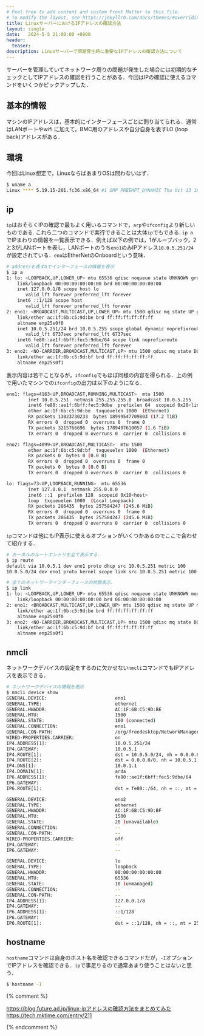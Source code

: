 ```yaml
---
# Feel free to add content and custom Front Matter to this file.
# To modify the layout, see https://jekyllrb.com/docs/themes/#overriding-theme-defaults
title: LinuxサーバーにおけるIPアドレスの確認方法
layout: single
date:   2024-5-5 21:00:00 +0900
header:
  teaser: 
description: Linuxサーバーで問題発生時に重要なIPアドレスの確認方法について
---
```


サーバーを管理していてネットワーク周りの問題が発生した場合には初期的なチェックとしてIPアドレスの確認を行うことがある．今回はIPの確認に使えるコマンドをいくつかピックアップした．


## 基本的情報

マシンのIPアドレスは，基本的にインターフェースごとに割り当てられる．通常はLANポートやwifi
に加えて，BMC用のアドレスや自分自身を表すLO (loop back)アドレスがある．

## 環境

今回はLinux想定で，LinuxならばあまりOSは問わないはず．

```bash
$ uname a
Linux **** 5.19.15-201.fc36.x86_64 #1 SMP PREEMPT_DYNAMIC Thu Oct 13 18:58:38 UTC 2022 x86_64 x86_64 x86_64 GNU/Linux
```


## ip

`ip`はおそらくIPの確認で最もよく用いるコマンドで，`arp`や`ifconfig`より新しいものである. これら二つのコマンドで実行できることは大体`ip`でもできる. `ip a`でIPまわりの情報を一覧表示できる．例えば以下の例では，1がループバック，2と3がLANポートを表し，LANポートのうち`eno1`のみIPアドレス`10.0.5.251/24`が設定されている．`eno`はEtherNetのOnboardという意味．

```bash
# addressを表すaでインターフェースの情報を表示
$ ip a
1: lo: <LOOPBACK,UP,LOWER_UP> mtu 65536 qdisc noqueue state UNKNOWN group default qlen 1000
    link/loopback 00:00:00:00:00:00 brd 00:00:00:00:00:00
    inet 127.0.0.1/8 scope host lo
       valid_lft forever preferred_lft forever
    inet6 ::1/128 scope host
       valid_lft forever preferred_lft forever
2: eno1: <BROADCAST,MULTICAST,UP,LOWER_UP> mtu 1500 qdisc mq state UP group default qlen 1000
    link/ether ac:1f:6b:c5:9d:be brd ff:ff:ff:ff:ff:ff
    altname enp25s0f0
    inet 10.0.5.251/24 brd 10.0.5.255 scope global dynamic noprefixroute eno1
       valid_lft 6737sec preferred_lft 6737sec
    inet6 fe80::ae1f:6bff:fec5:9dbe/64 scope link noprefixroute
       valid_lft forever preferred_lft forever
3: eno2: <NO-CARRIER,BROADCAST,MULTICAST,UP> mtu 1500 qdisc mq state DOWN group default qlen 1000
    link/ether ac:1f:6b:c5:9d:bf brd ff:ff:ff:ff:ff:ff
    altname enp25s0f1
```

表示内容は若干ことなるが，`ifconfig`でもほぼ同様の内容を得られる．上の例で用いたマシンでの`ifconfig`の出力は以下のようになる．

```bash
eno1: flags=4163<UP,BROADCAST,RUNNING,MULTICAST>  mtu 1500
        inet 10.0.5.251  netmask 255.255.255.0  broadcast 10.0.5.255
        inet6 fe80::ae1f:6bff:fec5:9dbe  prefixlen 64  scopeid 0x20<link>
        ether ac:1f:6b:c5:9d:be  txqueuelen 1000  (Ethernet)
        RX packets 13023730233  bytes 18999547709803 (17.2 TiB)
        RX errors 0  dropped 0  overruns 0  frame 0
        TX packets 3215766696  bytes 1789407610057 (1.6 TiB)
        TX errors 0  dropped 0 overruns 0  carrier 0  collisions 0

eno2: flags=4099<UP,BROADCAST,MULTICAST>  mtu 1500
        ether ac:1f:6b:c5:9d:bf  txqueuelen 1000  (Ethernet)
        RX packets 0  bytes 0 (0.0 B)
        RX errors 0  dropped 0  overruns 0  frame 0
        TX packets 0  bytes 0 (0.0 B)
        TX errors 0  dropped 0 overruns 0  carrier 0  collisions 0

lo: flags=73<UP,LOOPBACK,RUNNING>  mtu 65536
        inet 127.0.0.1  netmask 255.0.0.0
        inet6 ::1  prefixlen 128  scopeid 0x10<host>
        loop  txqueuelen 1000  (Local Loopback)
        RX packets 286435  bytes 257584247 (245.6 MiB)
        RX errors 0  dropped 0  overruns 0  frame 0
        TX packets 286435  bytes 257584247 (245.6 MiB)
        TX errors 0  dropped 0 overruns 0  carrier 0  collisions 0
```

`ip`コマンドは他にもIP表示に使えるオプションがいくつかあるのでここで合わせて紹介する．

```bash
# カーネルのルートエントリを全て表示する．
$ ip route
default via 10.0.5.1 dev eno1 proto dhcp src 10.0.5.251 metric 100
10.0.5.0/24 dev eno1 proto kernel scope link src 10.0.5.251 metric 100

# 全てのネットワークインターフェースの状態表示．
$ ip link
1: lo: <LOOPBACK,UP,LOWER_UP> mtu 65536 qdisc noqueue state UNKNOWN mode DEFAULT group default qlen 1000
    link/loopback 00:00:00:00:00:00 brd 00:00:00:00:00:00
2: eno1: <BROADCAST,MULTICAST,UP,LOWER_UP> mtu 1500 qdisc mq state UP mode DEFAULT group default qlen 1000
    link/ether ac:1f:6b:c5:9d:be brd ff:ff:ff:ff:ff:ff
    altname enp25s0f0
3: eno2: <NO-CARRIER,BROADCAST,MULTICAST,UP> mtu 1500 qdisc mq state DOWN mode DEFAULT group default qlen 1000
    link/ether ac:1f:6b:c5:9d:bf brd ff:ff:ff:ff:ff:ff
    altname enp25s0f1
```


## nmcli

ネットワークデバイスの設定をするのに欠かせない`nmcli`コマンドでもIPアドレスを表示できる．

```bash
# ネットワークデバイスの情報を表示
$ nmcli device show
GENERAL.DEVICE:                         eno1
GENERAL.TYPE:                           ethernet
GENERAL.HWADDR:                         AC:1F:6B:C5:9D:BE
GENERAL.MTU:                            1500
GENERAL.STATE:                          100 (connected)
GENERAL.CONNECTION:                     eno1
GENERAL.CON-PATH:                       /org/freedesktop/NetworkManager/ActiveConnection/1
WIRED-PROPERTIES.CARRIER:               on
IP4.ADDRESS[1]:                         10.0.5.251/24
IP4.GATEWAY:                            10.0.5.1
IP4.ROUTE[1]:                           dst = 10.0.5.0/24, nh = 0.0.0.0, mt = 100
IP4.ROUTE[2]:                           dst = 0.0.0.0/0, nh = 10.0.5.1, mt = 100
IP4.DNS[1]:                             10.0.1.1
IP4.DOMAIN[1]:                          arda
IP6.ADDRESS[1]:                         fe80::ae1f:6bff:fec5:9dbe/64
IP6.GATEWAY:                            --
IP6.ROUTE[1]:                           dst = fe80::/64, nh = ::, mt = 1024

GENERAL.DEVICE:                         eno2
GENERAL.TYPE:                           ethernet
GENERAL.HWADDR:                         AC:1F:6B:C5:9D:BF
GENERAL.MTU:                            1500
GENERAL.STATE:                          20 (unavailable)
GENERAL.CONNECTION:                     --
GENERAL.CON-PATH:                       --
WIRED-PROPERTIES.CARRIER:               off
IP4.GATEWAY:                            --
IP6.GATEWAY:                            --

GENERAL.DEVICE:                         lo
GENERAL.TYPE:                           loopback
GENERAL.HWADDR:                         00:00:00:00:00:00
GENERAL.MTU:                            65536
GENERAL.STATE:                          10 (unmanaged)
GENERAL.CONNECTION:                     --
GENERAL.CON-PATH:                       --
IP4.ADDRESS[1]:                         127.0.0.1/8
IP4.GATEWAY:                            --
IP6.ADDRESS[1]:                         ::1/128
IP6.GATEWAY:                            --
IP6.ROUTE[1]:                           dst = ::1/128, nh = ::, mt = 256
```



## hostname

`hostname`コマンドは自身のホスト名を確認できるコマンドだが，`-I`オプションでIPアドレスを確認できる．`ip`で事足りるので通常あまり使うことはないと思う．

```bash
$ hostname -I
```

{% comment %}

https://blog.future.ad.jp/linux-ipアドレスの確認方法をまとめてみた
https://tech.mktime.com/entry/211


{% endcomment %}